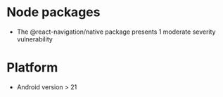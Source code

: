 # Node packages

- The @react-navigation/native package presents 1 moderate severity vulnerability

# Platform

- Android version > 21